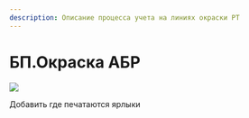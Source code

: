 ```yaml
---
description: Описание процесса учета на линиях окраски РТ
---
```


# БП.Окраска АБР

![](<../../../.gitbook/assets/image (511).png>)

Добавить где печатаются ярлыки
